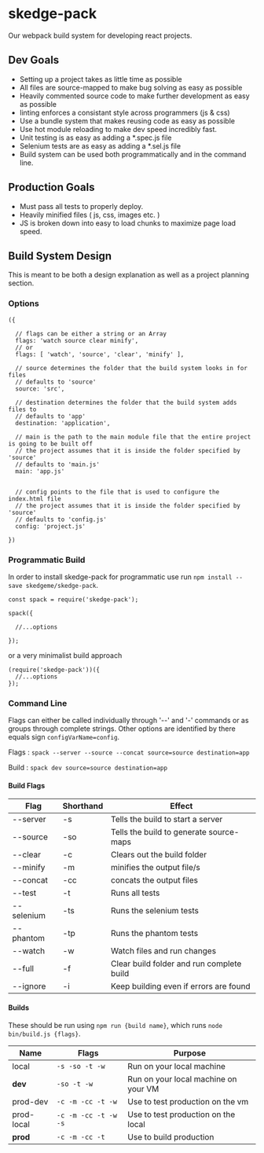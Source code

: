 # skedge-pack
Our webpack build system for developing react projects.

## Dev Goals
* Setting up a project takes as little time as possible
* All files are source-mapped to make bug solving as easy as possible
* Heavily commented source code to make further development as easy as possible
* linting enforces a consistant style across programmers (js & css)
* Use a bundle system that makes reusing code as easy as possible
* Use hot module reloading to make dev speed incredibly fast.
* Unit testing is as easy as adding a *.spec.js file
* Selenium tests are as easy as adding a *.sel.js file
* Build system can be used both programmatically and in the command line.

## Production Goals
* Must pass all tests to properly deploy.
* Heavily minified files ( js, css, images etc. )
* JS is broken down into easy to load chunks to maximize page load speed.

## Build System Design
This is meant to be both a design explanation as well as a project planning section.

### Options
```
({

  // flags can be either a string or an Array
  flags: 'watch source clear minify',
  // or
  flags: [ 'watch', 'source', 'clear', 'minify' ],

  // source determines the folder that the build system looks in for files
  // defaults to 'source'
  source: 'src',

  // destination determines the folder that the build system adds files to
  // defaults to 'app'
  destination: 'application',

  // main is the path to the main module file that the entire project is going to be built off
  // the project assumes that it is inside the folder specified by 'source'
  // defaults to 'main.js'
  main: 'app.js'


  // config points to the file that is used to configure the index.html file
  // the project assumes that it is inside the folder specified by 'source'
  // defaults to 'config.js'
  config: 'project.js'

})
```


### Programmatic Build
In order to install skedge-pack for programmatic use run `npm install --save skedgeme/skedge-pack`.
```
const spack = require('skedge-pack');

spack({

  //...options

});

```
or a very minimalist build approach
```
(require('skedge-pack'))({
  //...options
});
```


### Command Line
Flags can either be called individually through  '--' and '-' commands or as groups through complete strings. Other options are identified by there equals sign `configVarName=config`.

Flags : `spack --server --source --concat source=source destination=app`

Build : `spack dev source=source destination=app`


#### Build Flags
| Flag | Shorthand | Effect |
|------|-----------|--------|
| --server | -s | Tells the build to start a server |
| --source | -so | Tells the build to generate source-maps |
| --clear | -c | Clears out the build folder |
| --minify | -m | minifies the output file/s |
| --concat | -cc | concats the output files |
| --test | -t | Runs all tests |
| --selenium | -ts | Runs the selenium tests |
| --phantom | -tp | Runs the phantom tests |
| --watch | -w | Watch files and run changes |
| --full | -f | Clear build folder and run complete build |
| --ignore | -i | Keep building even if errors are found  |


#### Builds
These should be run using `npm run {build name}`, which runs `node bin/build.js {flags}`.

| Name | Flags | Purpose |
|------|-----------|--------|
| local | `-s -so -t -w` | Run on your local machine |
| **dev** | `-so -t -w` | Run on your local machine on your VM |
| prod-dev | `-c -m -cc -t -w` | Use to test production on the vm |
| prod-local | `-c -m -cc -t -w -s` | Use to test production on the local |
| **prod** | `-c -m -cc -t` | Use to build production |